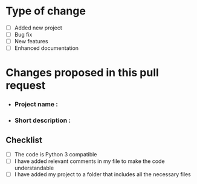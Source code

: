 # Type of change 

- [ ] Added new project
- [ ] Bug fix
- [ ] New features 
- [ ] Enhanced documentation

# Changes proposed in this pull request

* ### Project name :


* ### Short description : 

## Checklist

- [ ] The code is Python 3 compatible
- [ ] I have added relevant comments in my file to make the code understandable
- [ ] I have added my project to a folder that includes all the necessary files
